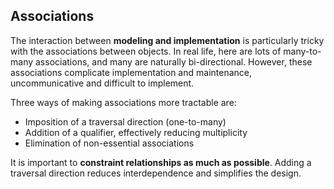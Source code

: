 ## Associations

The interaction between **modeling and implementation** is particularly tricky with the associations between objects. In real life, here are lots of many-to-many associations, and many are naturally bi-directional. However, these associations complicate implementation and maintenance, uncommunicative and difficult to implement.

Three ways of making associations more tractable are:

- Imposition of a traversal direction (one-to-many)
- Addition of a qualifier, effectively reducing multiplicity
- Elimination of non-essential associations

It is important to **constraint relationships as much as possible**. Adding a traversal direction reduces interdependence and simplifies the design.
